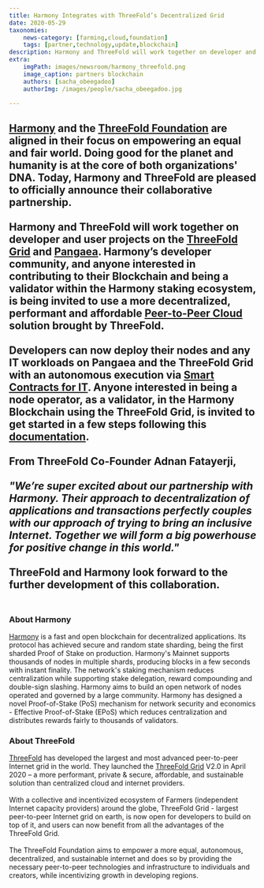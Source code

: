 ```yaml
---
title: Harmony Integrates with ThreeFold’s Decentralized Grid
date: 2020-05-29
taxonomies:
    news-category: [farming,cloud,foundation]
    tags: [partner,technology,update,blockchain]
description: Harmony and ThreeFold will work together on developer and user projects on the ThreeFold Grid and Pangaea..
extra:
    imgPath: images/newsroom/harmony_threefold.png
    image_caption: partners blockchain
    authors: [sacha_obeegadoo]
    authorImg: /images/people/sacha_obeegadoo.jpg
    
---
```


[Harmony](https://www.harmony.one) and the [ThreeFold Foundation](https://threefold.io) are aligned in their focus on empowering an equal and fair world. Doing good for the planet and humanity is at the core of both organizations' DNA. Today, Harmony and ThreeFold are pleased to officially announce their collaborative partnership.
<br/>
<br/>
Harmony and ThreeFold will work together on developer and user projects on the [ThreeFold Grid](https://library.threefold.me/info/tfgrid/#/grid_why) and [Pangaea](https://docs.harmony.one/pangaea/). Harmony’s developer community, and anyone interested in contributing to their Blockchain and being a validator within the Harmony staking ecosystem, is being invited to use a more decentralized, performant and affordable [Peer-to-Peer Cloud](https://cloud.threefold.io/) solution brought by ThreeFold.
<br/>
<br/>
Developers can now deploy their nodes and any IT workloads on Pangaea and the ThreeFold Grid with an autonomous execution via [Smart Contracts for IT](https://library.threefold.me/info/sdk/#/smart_contract).  Anyone interested in being a node operator, as a validator, in the Harmony Blockchain using the ThreeFold Grid, is invited to get started in a few steps following this [documentation](https://forum.threefold.io/t/setting-up-a-harmony-node-on-the-threefold-grid/476).
<br/>
<br/>
From ThreeFold Co-Founder Adnan Fatayerji,
<br/>
<br/>
*"We’re super excited about our partnership with Harmony. Their approach to decentralization of applications and transactions perfectly couples with our approach of trying to bring an inclusive Internet. Together we will form a big powerhouse for positive change in this world."*
<br/>
<br/>
ThreeFold and Harmony look forward to the further development of this collaboration.
<br/>
<br/>
---

### About Harmony

[Harmony](https://www.harmony.one) is a fast and open blockchain for decentralized applications. Its protocol has achieved secure and random state sharding, being the first sharded Proof of Stake on production. Harmony's Mainnet supports thousands of nodes in multiple shards, producing blocks in a few seconds with instant finality. The network's staking mechanism reduces centralization while supporting stake delegation, reward compounding and double-sign slashing. Harmony aims to build an open network of nodes operated and governed by a large community. Harmony has designed a novel Proof-of-Stake (PoS) mechanism for network security and economics - Effective Proof-of-Stake (EPoS) which reduces centralization and distributes rewards fairly to thousands of validators.

### About ThreeFold

[ThreeFold](https://threefold.io) has developed the largest and most advanced peer-to-peer Internet grid in the world.  They launched the [ThreeFold Grid](https://explorer.grid.tf/) V2.0 in  April 2020 – a  more performant, private & secure, affordable, and sustainable solution than centralized cloud and internet providers. 
<br/>
<br/>
With a collective and incentivized ecosystem of Farmers (independent Internet capacity providers) around the globe, ThreeFold Grid - largest peer-to-peer Internet grid on earth, is now open for developers to build on top of it,  and users can now benefit from all the advantages of the ThreeFold Grid.
<br/>
<br/>
The ThreeFold Foundation aims to empower a more equal, autonomous, decentralized,  and sustainable internet and does so  by providing the necessary peer-to-peer technologies and infrastructure to individuals and creators, while incentivizing growth in developing regions.
